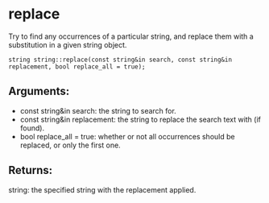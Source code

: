 # replace
Try to find any occurrences of a particular string, and replace them with a substitution in a given string object.

`string string::replace(const string&in search, const string&in replacement, bool replace_all = true);`

## Arguments:
* const string&in search: the string to search for.
* const string&in replacement: the string to replace the search text with (if found).
* bool replace_all = true: whether or not all occurrences should be replaced, or only the first one.

## Returns:
string: the specified string with the replacement applied.

